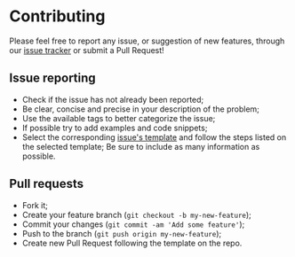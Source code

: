# Contributing
Please feel free to report any issue, or suggestion of new features, through our [issue tracker](https://github.com/ResultadosDigitais/hellper/issues) or submit a Pull Request!

## Issue reporting
* Check if the issue has not already been reported;
* Be clear, concise and precise in your description of the problem;
* Use the available tags to better categorize the issue;
* If possible try to add examples and code snippets;
* Select the corresponding [issue's template](https://github.com/ResultadosDigitais/hellper/issues/new/choose) and follow the steps listed on the selected template; Be sure to include as many information as possible.

## Pull requests
- Fork it;
- Create your feature branch (`git checkout -b my-new-feature`);
- Commit your changes (`git commit -am 'Add some feature'`);
- Push to the branch (`git push origin my-new-feature`);
- Create new Pull Request following the template on the repo.
